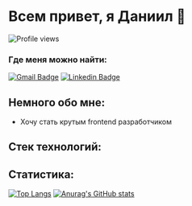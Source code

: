 # Всем привет, я Даниил 🍕

![Profile views](https://gpvc.arturio.dev/DanyKuzmenko)

### Где меня можно найти:
[![Gmail Badge](https://img.shields.io/badge/Gmail-D14836?style=for-the-badge&logo=gmail&logoColor=white)](mailto:dankuzmenko02@yandex.ru) 
[![Linkedin Badge](https://img.shields.io/badge/LinkedIn-0077B5?style=for-the-badge&logo=linkedin&logoColor=white)](https://www.linkedin.com/in/daniil-kuzmenko-30a33822b/)

## Немного обо мне:
* Хочу стать крутым frontend разработчиком

## Стек технологий:  

## Статистика:
[![Top Langs](https://github-readme-stats.vercel.app/api/top-langs/?username=DanyKuzmenko&layout=compact&theme=gradient)](https://github.com/anuraghazra/github-readme-stats)
[![Anurag's GitHub stats](https://github-readme-stats.vercel.app/api?username=DanyKuzmenko&show_icons=true&theme=radical)](https://github.com/anuraghazra/github-readme-stats)

